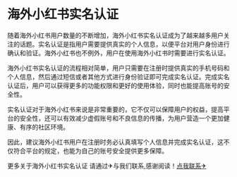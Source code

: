 # 海外小红书实名认证

随着海外小红书用户数量的不断增加，海外小红书实名认证成为了越来越多用户关注的话题。实名认证是指用户需要提供真实的个人信息，以便平台对用户身份进行确认和验证。海外小红书也不例外，用户在使用海外小红书时需要进行实名认证。

海外小红书实名认证的流程相对简单，用户只需要在注册时提供真实的手机号码和个人信息，然后通过短信或者其他方式进行身份验证即可完成实名认证。完成实名认证后，用户可以获得更多的功能权限和更好的使用体验，同时也能提高账号的安全性。

实名认证对于海外小红书来说是非常重要的，它不仅可以保障用户的权益，提高平台的安全性，还可以有效减少虚假账号和不良信息的传播，为用户营造一个更加健康、有序的社区环境。

因此，建议海外小红书用户在注册时务必认真填写个人信息并完成实名认证，这不仅符合平台的规定，也能为自己的账号安全提供更多保障。

更多关于海外小红书实名认证 请通过✈与我们联系,感谢阅读！[点我联系✈](https://ad.G208.com)